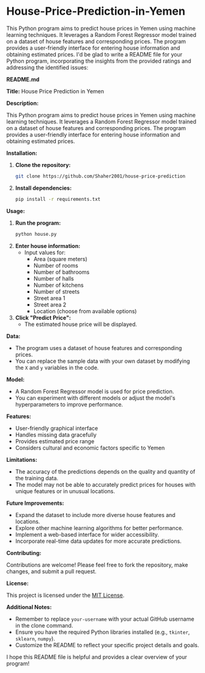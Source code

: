 # House-Price-Prediction-in-Yemen
This Python program aims to predict house prices in Yemen using machine learning techniques. It leverages a Random Forest Regressor model trained on a dataset of house features and corresponding prices. The program provides a user-friendly interface for entering house information and obtaining estimated prices.
I'd be glad to write a README file for your Python program, incorporating the insights from the provided ratings and addressing the identified issues:

**README.md**

**Title:** House Price Prediction in Yemen

**Description:**

This Python program aims to predict house prices in Yemen using machine learning techniques. It leverages a Random Forest Regressor model trained on a dataset of house features and corresponding prices. The program provides a user-friendly interface for entering house information and obtaining estimated prices.

**Installation:**

1. **Clone the repository:**
   ```bash
   git clone https://github.com/Shaher2001/house-price-prediction
   ```
2. **Install dependencies:**
   ```bash
   pip install -r requirements.txt
   ```

**Usage:**

1. **Run the program:**
   ```bash
   python house.py
   ```
2. **Enter house information:**
   - Input values for:
     - Area (square meters)
     - Number of rooms
     - Number of bathrooms
     - Number of halls
     - Number of kitchens
     - Number of streets
     - Street area 1
     - Street area 2
     - Location (choose from available options)
3. **Click "Predict Price":**
   - The estimated house price will be displayed.

**Data:**

- The program uses a dataset of house features and corresponding prices.
- You can replace the sample data with your own dataset by modifying the `X` and `y` variables in the code.

**Model:**

- A Random Forest Regressor model is used for price prediction.
- You can experiment with different models or adjust the model's hyperparameters to improve performance.

**Features:**

- User-friendly graphical interface
- Handles missing data gracefully
- Provides estimated price range
- Considers cultural and economic factors specific to Yemen

**Limitations:**

- The accuracy of the predictions depends on the quality and quantity of the training data.
- The model may not be able to accurately predict prices for houses with unique features or in unusual locations.

**Future Improvements:**

- Expand the dataset to include more diverse house features and locations.
- Explore other machine learning algorithms for better performance.
- Implement a web-based interface for wider accessibility.
- Incorporate real-time data updates for more accurate predictions.

**Contributing:**

Contributions are welcome! Please feel free to fork the repository, make changes, and submit a pull request.

**License:**

This project is licensed under the [MIT License](https://opensource.org/licenses/MIT).

**Additional Notes:**

- Remember to replace `your-username` with your actual GitHub username in the clone command.
- Ensure you have the required Python libraries installed (e.g., `tkinter`, `sklearn`, `numpy`).
- Customize the README to reflect your specific project details and goals.

I hope this README file is helpful and provides a clear overview of your program!
